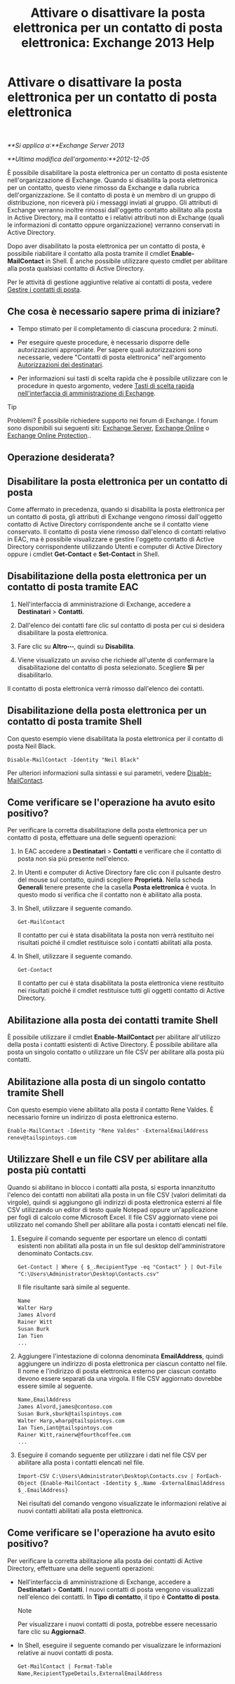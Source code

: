 ﻿---
title: 'Attivare o disattivare la posta elettronica per un contatto di posta elettronica: Exchange 2013 Help'
TOCTitle: Attivare o disattivare la posta elettronica per un contatto di posta elettronica
ms:assetid: ca47441f-1aa4-4958-aba5-18d51e59837e
ms:mtpsurl: https://technet.microsoft.com/it-it/library/Bb124552(v=EXCHG.150)
ms:contentKeyID: 50555681
ms.date: 05/22/2018
mtps_version: v=EXCHG.150
ms.translationtype: MT
---

# Attivare o disattivare la posta elettronica per un contatto di posta elettronica

 

_**Si applica a:**Exchange Server 2013_

_**Ultima modifica dell'argomento:**2012-12-05_

È possibile disabilitare la posta elettronica per un contatto di posta esistente nell'organizzazione di Exchange. Quando si disabilita la posta elettronica per un contatto, questo viene rimosso da Exchange e dalla rubrica dell'organizzazione. Se il contatto di posta è un membro di un gruppo di distribuzione, non riceverà più i messaggi inviati al gruppo. Gli attributi di Exchange verranno inoltre rimossi dall'oggetto contatto abilitato alla posta in Active Directory, ma il contatto e i relativi attributi non di Exchange (quali le informazioni di contatto oppure organizzazione) verranno conservati in Active Directory.

Dopo aver disabilitato la posta elettronica per un contatto di posta, è possibile riabilitare il contatto alla posta tramite il cmdlet **Enable-MailContact** in Shell. È anche possibile utilizzare questo cmdlet per abilitare alla posta qualsiasi contatto di Active Directory.

Per le attività di gestione aggiuntive relative ai contatti di posta, vedere [Gestire i contatti di posta](manage-mail-contacts-exchange-2013-help.md).

## Che cosa è necessario sapere prima di iniziare?

  - Tempo stimato per il completamento di ciascuna procedura: 2 minuti.

  - Per eseguire queste procedure, è necessario disporre delle autorizzazioni appropriate. Per sapere quali autorizzazioni sono necessarie, vedere "Contatti di posta elettronica" nell'argomento [Autorizzazioni dei destinatari](recipients-permissions-exchange-2013-help.md).

  - Per informazioni sui tasti di scelta rapida che è possibile utilizzare con le procedure in questo argomento, vedere [Tasti di scelta rapida nell'interfaccia di amministrazione di Exchange](keyboard-shortcuts-in-the-exchange-admin-center-exchange-online-protection-help.md).


> [!TIP]
> Problemi? È possibile richiedere supporto nei forum di Exchange. I forum sono disponibili sui seguenti siti: <A href="https://go.microsoft.com/fwlink/p/?linkid=60612">Exchange Server</A>, <A href="https://go.microsoft.com/fwlink/p/?linkid=267542">Exchange Online</A> o <A href="https://go.microsoft.com/fwlink/p/?linkid=285351">Exchange Online Protection</A>..



## Operazione desiderata?

## Disabilitare la posta elettronica per un contatto di posta

Come affermato in precedenza, quando si disabilita la posta elettronica per un contatto di posta, gli attributi di Exchange vengono rimossi dall'oggetto contatto di Active Directory corrispondente anche se il contatto viene conservato. Il contatto di posta viene rimosso dall'elenco di contatti relativo in EAC, ma è possibile visualizzare e gestire l'oggetto contatto di Active Directory corrispondente utilizzando Utenti e computer di Active Directory oppure i cmdlet **Get-Contact** e **Set-Contact** in Shell.

## Disabilitazione della posta elettronica per un contatto di posta tramite EAC

1.  Nell'interfaccia di amministrazione di Exchange, accedere a **Destinatari** \> **Contatti**.

2.  Dall'elenco dei contatti fare clic sul contatto di posta per cui si desidera disabilitare la posta elettronica.

3.  Fare clic su **Altro**![Icona Ulteriori opzioni](images/JJ150550.5381819e-3b21-4873-8714-e9b956290b28(EXCHG.150).gif "Icona Ulteriori opzioni"), quindi su **Disabilita**.

4.  Viene visualizzato un avviso che richiede all'utente di confermare la disabilitazione del contatto di posta selezionato. Scegliere **Sì** per disabilitarlo.

Il contatto di posta elettronica verrà rimosso dall'elenco dei contatti.

## Disabilitazione della posta elettronica per un contatto di posta tramite Shell

Con questo esempio viene disabilitata la posta elettronica per il contatto di posta Neil Black.

    Disable-MailContact -Identity "Neil Black"

Per ulteriori informazioni sulla sintassi e sui parametri, vedere [Disable-MailContact](https://technet.microsoft.com/it-it/library/aa997465\(v=exchg.150\)).

## Come verificare se l'operazione ha avuto esito positivo?

Per verificare la corretta disabilitazione della posta elettronica per un contatto di posta, effettuare una delle seguenti operazioni:

1.  In EAC accedere a **Destinatari** \> **Contatti** e verificare che il contatto di posta non sia più presente nell'elenco.

2.  In Utenti e computer di Active Directory fare clic con il pulsante destro del mouse sul contatto, quindi scegliere **Proprietà**. Nella scheda **Generali** tenere presente che la casella **Posta elettronica** è vuota. In questo modo si verifica che il contatto non è abilitato alla posta.

3.  In Shell, utilizzare il seguente comando.
    
        Get-MailContact
    
    Il contatto per cui è stata disabilitata la posta non verrà restituito nei risultati poiché il cmdlet restituisce solo i contatti abilitati alla posta.

4.  In Shell, utilizzare il seguente comando.
    
        Get-Contact
    
    Il contatto per cui è stata disabilitata la posta elettronica viene restituito nei risultati poiché il cmdlet restituisce tutti gli oggetti contatto di Active Directory.

## Abilitazione alla posta dei contatti tramite Shell

È possibile utilizzare il cmdlet **Enable-MailContact** per abilitare all'utilizzo della posta i contatti esistenti di Active Directory. È possibile abilitare alla posta un singolo contatto o utilizzare un file CSV per abilitare alla posta più contatti.

## Abilitazione alla posta di un singolo contatto tramite Shell

Con questo esempio viene abilitato alla posta il contatto Rene Valdes. È necessario fornire un indirizzo di posta elettronica esterno.

    Enable-MailContact -Identity "Rene Valdes" -ExternalEmailAddress renev@tailspintoys.com

## Utilizzare Shell e un file CSV per abilitare alla posta più contatti

Quando si abilitano in blocco i contatti alla posta, si esporta innanzitutto l'elenco dei contatti non abilitati alla posta in un file CSV (valori delimitati da virgole), quindi si aggiungono gli indirizzi di posta elettronica esterni al file CSV utilizzando un editor di testo quale Notepad oppure un'applicazione per fogli di calcolo come Microsoft Excel. Il file CSV aggiornato viene poi utilizzato nel comando Shell per abilitare alla posta i contatti elencati nel file.

1.  Eseguire il comando seguente per esportare un elenco di contatti esistenti non abilitati alla posta in un file sul desktop dell'amministratore denominato Contacts.csv.
    
        Get-Contact | Where { $_.RecipientType -eq "Contact" } | Out-File "C:\Users\Administrator\Desktop\Contacts.csv"
    
    Il file risultante sarà simile al seguente.
    
        Name
        Walter Harp
        James Alvord
        Rainer Witt
        Susan Burk
        Ian Tien
        ...

2.  Aggiungere l'intestazione di colonna denominata **EmailAddress**, quindi aggiungere un indirizzo di posta elettronica per ciascun contatto nel file. Il nome e l'indirizzo di posta elettronica esterno per ciascun contatto devono essere separati da una virgola. Il file CSV aggiornato dovrebbe essere simile al seguente.
    
        Name,EmailAddress
        James Alvord,james@contoso.com
        Susan Burk,sburk@tailspintoys.com
        Walter Harp,wharp@tailspintoys.com
        Ian Tien,iant@tailspintoys.com
        Rainer Witt,rainerw@fourthcoffee.com
        ...

3.  Eseguire il comando seguente per utilizzare i dati nel file CSV per abilitare alla posta i contatti elencati nel file.
    
        Import-CSV C:\Users\Administrator\Desktop\Contacts.csv | ForEach-Object {Enable-MailContact -Identity $_.Name -ExternalEmailAddress $_.EmailAddress}
    
    Nei risultati del comando vengono visualizzate le informazioni relative ai nuovi contatti abilitati alla posta elettronica.

## Come verificare se l'operazione ha avuto esito positivo?

Per verificare la corretta abilitazione alla posta dei contatti di Active Directory, effettuare una delle seguenti operazioni:

  - Nell'interfaccia di amministrazione di Exchange, accedere a **Destinatari** \> **Contatti**. I nuovi contatti di posta vengono visualizzati nell'elenco dei contatti. In **Tipo di contatto**, il tipo è **Contatto di posta**.
    

    > [!NOTE]
    > Per visualizzare i nuovi contatti di posta, potrebbe essere necessario fare clic su <STRONG>Aggiorna</STRONG><IMG title="Icona Aggiorna" alt="Icona Aggiorna" src="images/Dd353189.85f271ca-32a4-426c-842a-d2172567099d(EXCHG.150).gif">.



  - In Shell, eseguire il seguente comando per visualizzare le informazioni relative ai nuovi contatti di posta.
    
        Get-MailContact | Format-Table Name,RecipientTypeDetails,ExternalEmailAddress


